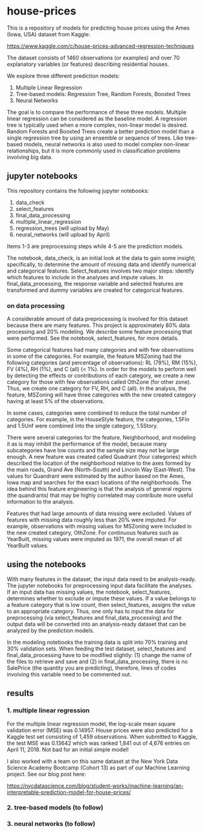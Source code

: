 # house-prices

This is a repository of models for predicting house prices using the Ames (Iowa, USA) dataset from Kaggle:

https://www.kaggle.com/c/house-prices-advanced-regression-techniques

The dataset consists of 1460 observations (or examples) and over 70 explanatory variables (or features) describing residential houses. 

We explore three different prediction models:

1. Multiple Linear Regression
2. Tree-based models: Regression Tree, Random Forests, Boosted Trees
3. Neural Networks

The goal is to compare the performance of these three models.  Multiple linear regression can be considered as the baseline model.  A regression tree is typically used when a more complex, non-linear model is desired.  Random Forests and Boosted Trees create a better prediction model than a single regression tree by using an ensemble or sequence of trees.  Like tree-based models, neural networks is also used to model complex non-linear relationships, but it is more commonly used in classification problems involving big data.         

## jupyter notebooks

This repository contains the following jupyter notebooks: 

1. data\_check
2. select\_features
3. final\_data_processing
4. multiple\_linear\_regression
5. regression\_trees (will upload by May)
6. neural\_networks (will upload by April)

Items 1-3 are preprocessing steps while 4-5 are the prediction models.  

The notebook, data\_check, is an initial look at the data to gain some insight; specifically, to determine the amount of missing data and identify numerical and categorical features.  Select\_features involves two major steps: identify which features to include in the analyses and impute values.  In final\_data\_processing, the response variable  and selected features are transformed and dummy variables are created for categorical features.  

### on data processing

A considerable amount of data preprocessing is involved for this dataset because there are many features.  This project is approximately 80% data processing and 20% modeling.  We describe some feature processing that were performed. See the notebook, select_features, for more details.   

Some categorical features had many categories and with few observations in some of the categories.  For example, the feature MSZoning had the following categories (and percentage of observations): RL (79%), RM (15%), FV (4%), RH (1%), and C (all) (< 1%).  In order for the models to perform well by detecting the effects or contributions of each category, we create a new category for those with few observations called OthZone (for other zone).  Thus, we create one category for FV, RH, and C (all). In the analysis, the feature, MSZoning will have three categories with the new created category having at least 5% of the observations.  

In some cases, categories were combined to reduce the total number of categories.  For example, in the HouseStyle feature, the categories, 1.5Fin and 1.5Unf were combined into the single category, 1.5Story.  

There were several categories for the feature, Neighborhood, and modeling it as is may inhibit the performance of the model, because many subcategories have low counts and the sample size may not be large enough.  A new feature was created called Quadrant (four categories) which described the location of the neighborhood relative to the axes formed by the main roads, Grand Ave (North-South) and Lincoln Way (East-West).  The values for Quandrant were estimated by the author based on the Ames, Iowa map and searches for the exact locations of the neighborhoods. The idea behind this feature engineering is that the analysis of general regions (the quandrants) that may be highly correlated may contribute more useful information to the analysis.   

Features that had large amounts of data missing were excluded.  Values of features with missing data roughly less than 20% were imputed.  For example, observations with missing values for MSZoning were included in the new created category, OthZone.  For continuous features such as YearBuilt, missing values were imputed as 1971, the overall mean of all YearBuilt values.  

## using the notebooks

With many features in the dataset, the input data need to be analysis-ready. The jupyter notebooks for preprocessing input data facilitate the analyses.  If an input data has missing values, the notebook, select\_features, determines whether to exclude or impute these values.  If a value belongs to a feature category that is low count, then select\_features, assigns the value to an appropriate category. Thus, one only has to input the data for preprocessing (via select\_features and final\_data\_processing) and the output data will be converted into an analysis-ready dataset that can be analyzed by the prediction models.

In the modeling notebooks the training data is split into 70% training and 30% validation sets.  When feeding the test dataset, select\_features and final\_data\_processing have to be modified slightly: (1) change the name of the files to retrieve and save and (2) in final\_data\_processing, there is no SalePrice (the quantity you are predicting), therefore, lines of codes involving this variable need to be commented out. 

## results

### 1. multiple linear regression

For the multiple linear regression model, the log-scale mean square validation error (MSE) was 0.14957.  House prices were also predicted for a Kaggle test set consisting of 1,459 observations.  When submitted to Kaggle, the test MSE was 0.13642 which was ranked 1,841 out of 4,676 entries on April 11, 2018.  Not bad for an initial simple model!  

I also worked with a team on this same dataset at the New York Data Science Academy Bootcamp (Cohort 13) as part of our Machine Learning project.  See our blog post here:

https://nycdatascience.com/blog/student-works/machine-learning/an-interpretable-prediction-model-for-house-prices/

### 2. tree-based models (to follow)

### 3. neural networks (to follow)
